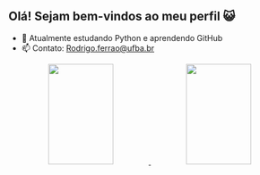 ## Olá! Sejam bem-vindos ao meu perfil 😺

- 🌱 Atualmente estudando Python e aprendendo GitHub
- 📫 Contato: Rodrigo.ferrao@ufba.br


<div align="center">
  <a href="https://github.com/RodrigoFerrao">
     <img width="48%" 
img height="180em" width="400em" src="https://github-readme-stats.vercel.app/api?username=RodrigoFerrao&show_icons=true&theme=merko&include_all_commits=true&count_private=true"/>
  <img width="48%" img height="180em" width="400em" src="https://github-readme-stats.vercel.app/api/top-langs/?username=RodrigoFerrao&langs_count=7&theme=merko"/>
</div>

